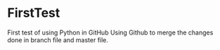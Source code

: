# FirstTest
First test of using Python in GitHub
Using Github to merge the changes done in branch file and master file.
